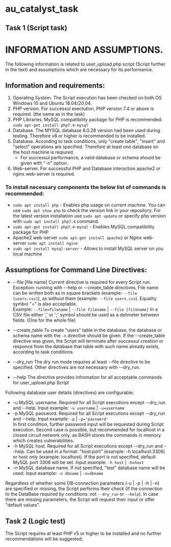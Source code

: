 # au_catalyst_task
## Task 1 (Script task)
# INFORMATION AND ASSUMPTIONS.

The following information is related to user_upload.php script (Script further in the text) and assumptions which are necessary for its performance.

## Information and requirements:
1. Operating System. The Script execution has been checked on both OS Windows 10 and Ubuntu 18.04/20.04.
2. PHP version. For successul exectution, PHP version 7.4 or above is required. (the same as in the task)
3. PHP Libraries. MySQL compatibility package for PHP is recommended:
  `sudo apt-get install php7.4-mysql`
4. Database. The MYSQL database 8.0.28 version had been used during testing. Therefore v8 or higher is recommended to be installed.
5. Database. According to task conditions, only "create table", "insert" and "select" operations are specified.
   Therefore at least one database on the host machine is reqiured.   
   - For successul performance, a valid database or schema should be given with "-n" option.
6. Web-server. For successful PHP and Database interaction apache2 or nginx web-server is required.

### To install necessary components the below list of commands is recommended:
- `sudo apt install php` - Enables php usage on current machine. You can use `sudo apt show php` to check the version link in your repository.
For the latest version installation use `sudo apt update` or specify php version with `sudo apt install php7.4` command.
- `sudo apt-get install php7.4-mysql` - Enables MySQL compatibility package for PHP
- Apache2 web-server `sudo apt-get install apache2` or Nginx web-server `sudo apt install nginx`
- `sudo apt install mysql-server` - Allows to install MySQL server on you local machine

## Assumptions for Command Line Directives:

*   --file [file name]
Current directive is required for every Script run. Exception: running with --help or --create_table directives.
File name can be written both as in square brackets (example: `--file [users.csv]`), as without them (example: `--file users.csv`). Equality symbol "=" is also acceptable.   
Example: `--file=filename` | `--file filename` | `--file [filename]`
In a CSV file either ',' or ';' symbol should be used as a delimeter between fields. (One for the whole file)

*   --create_table
To create "users" table in the database, the database or schema name with the `-n` directive should be given.
If the --create_table directive was given, the Script will terminate after successul creation or responce from the database that table with such name already exists, according to task conditions.

*   --dry_run
The dry run mode requires at least --file directive to be specified. Other directives are not necessary with --dry_run.

*   --help
The directive provides infromation for all acceptable commands for user_upload.php Script

Following database user details (directives) are configurable:
*   -u
MySQL username. Required for all Script executions except --dry_run and --help.
Input example: `-u username` | `-u=username`   
*   -p
MySQL password. Required for all Script executions except --dry_run and --help.
Input example: `-p` | `-p='password'`   
In first condition, further password input will be requested during Script execution.
Second case is possible, but recommended for localhost in a closed circuit network only, as BASH stores the commands in memory which creates vulnerabilities.   
*   -h
MySQL host. Required for all Script executions except --dry_run and --help.
Can be used in a format: "host:port" (example: -h localhost:3306) or host only (example: localhost).
If the port is not specified, default MySQL port 3306 will be set.
Input example: `-h host` | `-h=host`
*   -n
MySQL database name. If not specified, "test" database name will be used.
Input example: `-n dbname` | `-n=dbname`

Regardless of whether some DB-connection parameters (-u | -p | -h | -n) are specified or missing, the Script performs their check (if the connection to the DataBase required by conditions: not `--dry_run` or `--help`).
In case there are missing parameters, the Script will request their input or offer "default values".

## Task 2 (Logic test)
The Script requires at least PHP v5 or higher to be installed and no further recommendations will be suggested;
